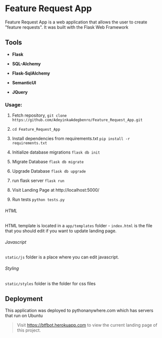 # Feature Request App

Feature Request App is a web application that allows the user to create "feature requests".
It was built with the Flask Web Framework

## Tools
* **Flask**

* **SQL-Alchemy**

* **Flask-SqlAlchemy**

* **SemanticUI**

* **JQuery**

### Usage:

1. Fetch repository, `git clone https://github.com/AdeyinkaAdegbenro/Feature_Request_App.git`

2. `cd Feature_Request_App`

3. Install dependencies from requirements.txt `pip install -r requirements.txt`

4. Initialize database migrations `flask db init`

6. Migrate Database `flask db migrate`

7. Upgrade Database `flask db upgrade`

5. run flask server `flask run`

6. Visit Landing Page at http://localhost:5000/

7. Run tests `python tests.py`

###### HTML

HTML template is located in a `app/templates` folder - `index.html` is the file that you should edit if you want to update landing page.


###### Javascript

`static/js` folder is a place where you can edit javascript.


###### Styling

`static/styles` folder is the folder for css files


## Deployment
This application was deployed to pythonanywhere.com which has servers that run on Ubuntu

>Visit https://btfbot.herokuapp.com to view the current landing page of this project.